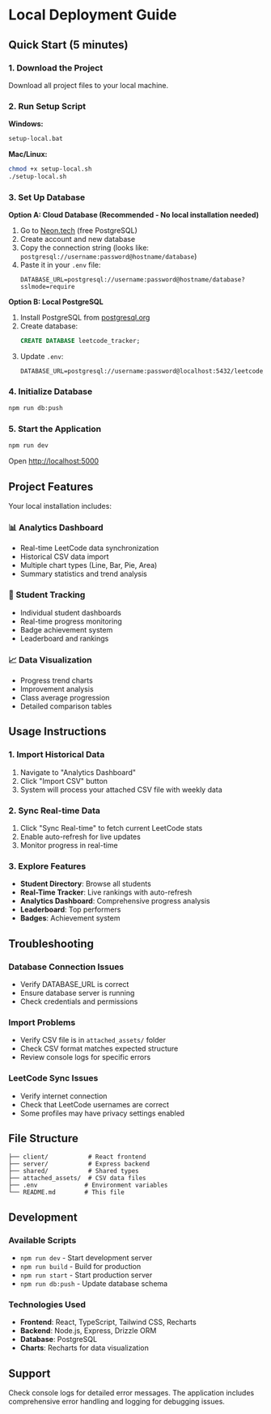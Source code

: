 # Local Deployment Guide

## Quick Start (5 minutes)

### 1. Download the Project
Download all project files to your local machine.

### 2. Run Setup Script

**Windows:**
```cmd
setup-local.bat
```

**Mac/Linux:**
```bash
chmod +x setup-local.sh
./setup-local.sh
```

### 3. Set Up Database

**Option A: Cloud Database (Recommended - No local installation needed)**

1. Go to [Neon.tech](https://neon.tech) (free PostgreSQL)
2. Create account and new database
3. Copy the connection string (looks like: `postgresql://username:password@hostname/database`)
4. Paste it in your `.env` file:
   ```
   DATABASE_URL=postgresql://username:password@hostname/database?sslmode=require
   ```

**Option B: Local PostgreSQL**

1. Install PostgreSQL from [postgresql.org](https://www.postgresql.org/download/)
2. Create database:
   ```sql
   CREATE DATABASE leetcode_tracker;
   ```
3. Update `.env`:
   ```
   DATABASE_URL=postgresql://username:password@localhost:5432/leetcode_tracker
   ```

### 4. Initialize Database
```bash
npm run db:push
```

### 5. Start the Application
```bash
npm run dev
```

Open [http://localhost:5000](http://localhost:5000)

## Project Features

Your local installation includes:

### 📊 Analytics Dashboard
- Real-time LeetCode data synchronization
- Historical CSV data import
- Multiple chart types (Line, Bar, Pie, Area)
- Summary statistics and trend analysis

### 🎯 Student Tracking
- Individual student dashboards
- Real-time progress monitoring
- Badge achievement system
- Leaderboard and rankings

### 📈 Data Visualization
- Progress trend charts
- Improvement analysis
- Class average progression
- Detailed comparison tables

## Usage Instructions

### 1. Import Historical Data
1. Navigate to "Analytics Dashboard"
2. Click "Import CSV" button
3. System will process your attached CSV file with weekly data

### 2. Sync Real-time Data
1. Click "Sync Real-time" to fetch current LeetCode stats
2. Enable auto-refresh for live updates
3. Monitor progress in real-time

### 3. Explore Features
- **Student Directory**: Browse all students
- **Real-Time Tracker**: Live rankings with auto-refresh
- **Analytics Dashboard**: Comprehensive progress analysis
- **Leaderboard**: Top performers
- **Badges**: Achievement system

## Troubleshooting

### Database Connection Issues
- Verify DATABASE_URL is correct
- Ensure database server is running
- Check credentials and permissions

### Import Problems
- Verify CSV file is in `attached_assets/` folder
- Check CSV format matches expected structure
- Review console logs for specific errors

### LeetCode Sync Issues
- Verify internet connection
- Check that LeetCode usernames are correct
- Some profiles may have privacy settings enabled

## File Structure
```
├── client/           # React frontend
├── server/           # Express backend  
├── shared/           # Shared types
├── attached_assets/  # CSV data files
├── .env             # Environment variables
└── README.md        # This file
```

## Development

### Available Scripts
- `npm run dev` - Start development server
- `npm run build` - Build for production
- `npm run start` - Start production server
- `npm run db:push` - Update database schema

### Technologies Used
- **Frontend**: React, TypeScript, Tailwind CSS, Recharts
- **Backend**: Node.js, Express, Drizzle ORM
- **Database**: PostgreSQL
- **Charts**: Recharts for data visualization

## Support

Check console logs for detailed error messages. The application includes comprehensive error handling and logging for debugging issues.